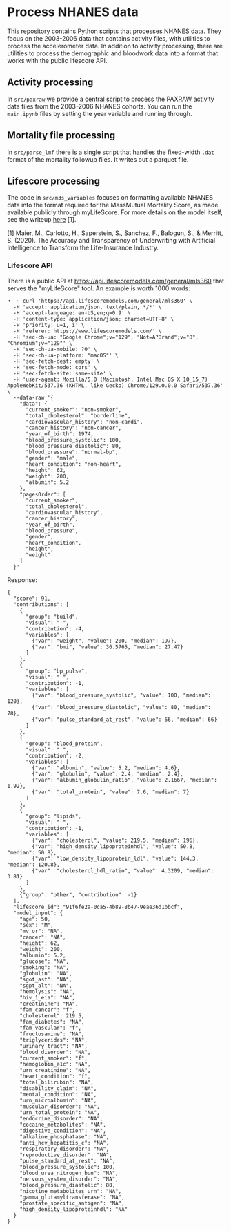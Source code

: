 # Process NHANES data

This repository contains Python scripts that processes NHANES data.
They focus on the 2003-2006 data that contains activity files,
with utilities to process the accelerometer data.
In addition to activity processing,
there are utilities to process the demographic
and bloodwork data into a format that works with the public lifescore API.

## Activity processing

In `src/paxraw` we provide a central script to process the PAXRAW
activity data files from the 2003-2006 NHANES cohorts.
You can run the `main.ipynb` files by setting the year variable
and running through.

## Mortality file processing

In `src/parse_lmf` there is a single script that handles the
fixed-width `.dat` format of the mortality followup files.
It writes out a parquet file.

## Lifescore processing

The code in `src/m3s_variables` focuses on formatting available NHANES data into the format
required for the MassMutual Mortality Score,
as made available publicly through myLifeScore.
For more details on the model itself,
see the writeup [here](https://f.hubspotusercontent40.net/hubfs/5627392/LifeScore%20Labs_Med360.pdf) [1].

[1] Maier, M., Carlotto, H., Saperstein, S., Sanchez, F., Balogun, S., & Merritt, S. (2020). The Accuracy and Transparency of Underwriting with Artificial Intelligence to Transform the Life-Insurance Industry.

### Lifescore API

There is a public API at https://api.lifescoremodels.com/general/mls360
that serves the "myLifeScore" tool.
An example is worth 1000 words:

```
➜  ~ curl 'https://api.lifescoremodels.com/general/mls360' \
  -H 'accept: application/json, text/plain, */*' \
  -H 'accept-language: en-US,en;q=0.9' \
  -H 'content-type: application/json; charset=UTF-8' \
  -H 'priority: u=1, i' \
  -H 'referer: https://www.lifescoremodels.com/' \
  -H 'sec-ch-ua: "Google Chrome";v="129", "Not=A?Brand";v="8", "Chromium";v="129"' \
  -H 'sec-ch-ua-mobile: ?0' \
  -H 'sec-ch-ua-platform: "macOS"' \
  -H 'sec-fetch-dest: empty' \
  -H 'sec-fetch-mode: cors' \
  -H 'sec-fetch-site: same-site' \
  -H 'user-agent: Mozilla/5.0 (Macintosh; Intel Mac OS X 10_15_7) AppleWebKit/537.36 (KHTML, like Gecko) Chrome/129.0.0.0 Safari/537.36' \
  --data-raw '{
    "data": {
      "current_smoker": "non-smoker",
      "total_cholesterol": "borderline",
      "cardiovascular_history": "non-cardi",
      "cancer_history": "non-cancer",
      "year_of_birth": 1974,
      "blood_pressure_systolic": 100,
      "blood_pressure_diastolic": 80,
      "blood_pressure": "normal-bp",
      "gender": "male",
      "heart_condition": "non-heart",
      "height": 62,
      "weight": 200,
      "albumin": 5.2
    },
    "pagesOrder": [
      "current_smoker",
      "total_cholesterol",
      "cardiovascular_history",
      "cancer_history",
      "year_of_birth",
      "blood_pressure",
      "gender",
      "heart_condition",
      "height",
      "weight"
    ]
  }'
```

Response:

```
{
  "score": 91,
  "contributions": [
    {
      "group": "build",
      "visual": "-",
      "contribution": -4,
      "variables": [
        {"var": "weight", "value": 200, "median": 197},
        {"var": "bmi", "value": 36.5765, "median": 27.47}
      ]
    },
    {
      "group": "bp_pulse",
      "visual": " ",
      "contribution": -1,
      "variables": [
        {"var": "blood_pressure_systolic", "value": 100, "median": 120},
        {"var": "blood_pressure_diastolic", "value": 80, "median": 78},
        {"var": "pulse_standard_at_rest", "value": 66, "median": 66}
      ]
    },
    {
      "group": "blood_protein",
      "visual": " ",
      "contribution": -2,
      "variables": [
        {"var": "albumin", "value": 5.2, "median": 4.6},
        {"var": "globulin", "value": 2.4, "median": 2.4},
        {"var": "albumin_globulin_ratio", "value": 2.1667, "median": 1.92},
        {"var": "total_protein", "value": 7.6, "median": 7}
      ]
    },
    {
      "group": "lipids",
      "visual": " ",
      "contribution": -1,
      "variables": [
        {"var": "cholesterol", "value": 219.5, "median": 196},
        {"var": "high_density_lipoproteinhdl", "value": 50.8, "median": 50.8},
        {"var": "low_density_lipoprotein_ldl", "value": 144.3, "median": 120.8},
        {"var": "cholesterol_hdl_ratio", "value": 4.3209, "median": 3.81}
      ]
    },
    {"group": "other", "contribution": -1}
  ],
  "lifescore_id": "91f6fe2a-0ca5-4b89-8b47-9eae36d1bbcf",
  "model_input": {
    "age": 50,
    "sex": "M",
    "mv_or": "NA",
    "cancer": "NA",
    "height": 62,
    "weight": 200,
    "albumin": 5.2,
    "glucose": "NA",
    "smoking": "NA",
    "globulin": "NA",
    "sgot_ast": "NA",
    "sgpt_alt": "NA",
    "hemolysis": "NA",
    "hiv_1_eia": "NA",
    "creatinine": "NA",
    "fam_cancer": "f",
    "cholesterol": 219.5,
    "fam_diabetes": "NA",
    "fam_vascular": "f",
    "fructosamine": "NA",
    "triglycerides": "NA",
    "urinary_tract": "NA",
    "blood_disorder": "NA",
    "current_smoker": "f",
    "hemoglobin_a1c": "NA",
    "urn_creatinine": "NA",
    "heart_condition": "f",
    "total_bilirubin": "NA",
    "disability_claim": "NA",
    "mental_condition": "NA",
    "urn_microalbumin": "NA",
    "muscular_disorder": "NA",
    "urn_total_protein": "NA",
    "endocrine_disorder": "NA",
    "cocaine_metabolites": "NA",
    "digestive_condition": "NA",
    "alkaline_phosphatase": "NA",
    "anti_hcv_hepatitis_c": "NA",
    "respiratory_disorder": "NA",
    "reproductive_disorder": "NA",
    "pulse_standard_at_rest": "NA",
    "blood_pressure_systolic": 100,
    "blood_urea_nitrogen_bun": "NA",
    "nervous_system_disorder": "NA",
    "blood_pressure_diastolic": 80,
    "nicotine_metabolites_urn": "NA",
    "gamma_glutamyltransferase": "NA",
    "prostate_specific_antigen": "NA",
    "high_density_lipoproteinhdl": "NA"
  }
}
```
